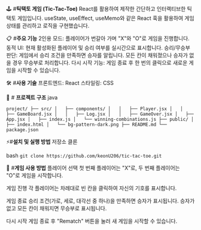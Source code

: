 🕹️ #**틱택토 게임 (Tic-Tac-Toe)**
React를 활용하여 제작한 간단하고 인터랙티브한 틱택토 게임입니다.
useState, useEffect, useMemo와 같은 React 훅을 활용하여 게임 상태를 관리하고 로직을 구현했습니다.

📋 #**주요 기능**
2인용 모드: 플레이어가 번갈아 가며 "X"와 "O"로 게임을 진행합니다.
동적 UI: 현재 활성화된 플레이어 및 승리 여부를 실시간으로 표시합니다.
승리/무승부 판단:
게임에서 승리 조건을 만족하면 승자를 알립니다.
모든 칸이 채워졌으나 승자가 없을 경우 무승부로 처리합니다.
다시 시작 기능: 게임 종료 후 한 번의 클릭으로 새로운 게임을 시작할 수 있습니다.

🛠️ #**사용 기술**
프론트엔드: React
스타일링: CSS

📂 # **프로젝트 구조**
java

`project/
├── src/
│   ├── components/
│   │   ├── Player.jsx
│   │   ├── GameBoard.jsx
│   │   ├── Log.jsx
│   │   ├── GameOver.jsx
│   ├── App.jsx
│   ├── index.js
│   └── winning-combinations.js
├── public/
│   ├── index.html
│   └── bg-pattern-dark.png
├── README.md
└── package.json`

⚡#**설치 및 실행 방법**
저장소 클론

bash
`git clone https://github.com/keonU206/tic-tac-toe.git`

🚀 #**게임 사용 방법**
플레이어 선택
첫 번째 플레이어는 "X"로, 두 번째 플레이어는 "O"로 게임을 시작합니다.

게임 진행
각 플레이어는 차례대로 빈 칸을 클릭하여 자신의 기호를 표시합니다.

게임 종료
승리 조건(가로, 세로, 대각선 중 하나)을 만족하면 승자가 표시됩니다.
승자가 없고 모든 칸이 채워지면 무승부로 표시됩니다.

다시 시작
게임 종료 후 "Rematch" 버튼을 눌러 새 게임을 시작할 수 있습니다.
